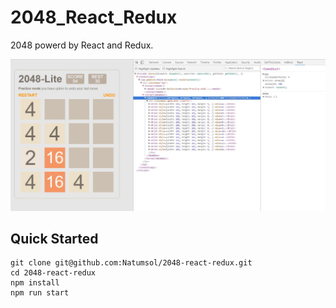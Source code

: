 # 2048_React_Redux
2048 powerd by React and Redux.

![](./sc.jpg)

## Quick Started
```
git clone git@github.com:Natumsol/2048-react-redux.git
cd 2048-react-redux
npm install
npm run start

```

